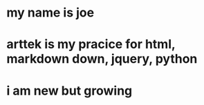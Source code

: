 # my name is joe
# arttek is my pracice for html, markdown down, jquery, python
# i am new but growing
